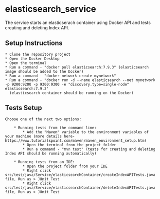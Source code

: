 # elasticsearch_service
  The service starts an elasticserach container using Docker API and tests creating and deleting Index API.

	
## Setup Instructions

	* Clone the repository project
	* Open the Docker Desktop    
	* Open the terminal
	* Run a command - "docker pull elasticsearch:7.9.3" (elasticsearch image should be added to the Docker)
	* Run a command - "docker network create mynetwork"
	* Run a command - "docker run -d --name elasticsearch --net mynetwork -p 9200:9200 -p 9300:9300 -e "discovery.type=single-node" elasticsearch:7.9.3" 
	  (elasticsearch container should be running on the Docker)
	


## Tests Setup
	
	Choose one of the next two options:
	
		* Running tests from the command line:
			* Add the "Maven" variable to the environment variables of your machine (more details here- https://www.tutorialspoint.com/maven/maven_environment_setup.htm)
			* Open the terminal from the project folder
			* Run a command - "mvn test" (tests for creating and deleting Index API should be running automatically)
			
		* Running tests from an IDE:
			* Open the project folder from your IDE
			* Right click src/test/java/Service/elasticsearchContainer/createIndexAPITests.java file, Run as > JUnit Test 
			* Right click src/test/java/Service/elasticsearchContainer/deleteIndexAPITests.java file, Run as > JUnit Test 
			
	
	

	
